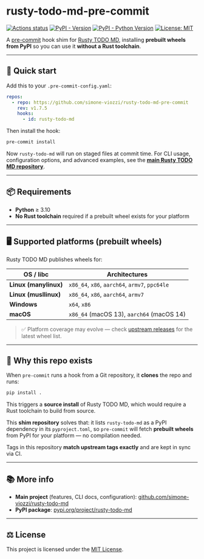 # rusty-todo-md-pre-commit

[![Actions status](https://github.com/simone-viozzi/rusty-todo-md-pre-commit/actions/workflows/main.yaml/badge.svg)](https://github.com/simone-viozzi/rusty-todo-md-pre-commit/actions)
[![PyPI - Version](https://img.shields.io/pypi/v/rusty-todo-md.svg)](https://pypi.org/project/rusty-todo-md/)
[![PyPI - Python Version](https://img.shields.io/pypi/pyversions/rusty-todo-md.svg)](https://pypi.org/project/rusty-todo-md/)
[![License: MIT](https://img.shields.io/badge/license-MIT-blue.svg)](LICENSE)

A [pre-commit](https://pre-commit.com/) hook shim for [Rusty TODO MD](https://github.com/simone-viozzi/rusty-todo-md),
installing **prebuilt wheels from PyPI** so you can use it **without a Rust toolchain**.

---


## 🚀 Quick start

Add this to your `.pre-commit-config.yaml`:

```yaml
repos:
  - repo: https://github.com/simone-viozzi/rusty-todo-md-pre-commit
    rev: v1.7.5
    hooks:
      - id: rusty-todo-md
```

Then install the hook:

```sh
pre-commit install
```

Now `rusty-todo-md` will run on staged files at commit time.
For CLI usage, configuration options, and advanced examples, see the **[main Rusty TODO MD repository](https://github.com/simone-viozzi/rusty-todo-md)**.

---

## 📦 Requirements

- **Python** ≥ 3.10
- **No Rust toolchain** required if a prebuilt wheel exists for your platform

---

## 🖥️ Supported platforms (prebuilt wheels)

Rusty TODO MD publishes wheels for:

| OS / libc             | Architectures                                  |
| --------------------- | ---------------------------------------------- |
| **Linux (manylinux)** | `x86_64`, `x86`, `aarch64`, `armv7`, `ppc64le` |
| **Linux (musllinux)** | `x86_64`, `x86`, `aarch64`, `armv7`            |
| **Windows**           | `x64`, `x86`                                   |
| **macOS**             | `x86_64` (macOS 13), `aarch64` (macOS 14)      |

> ✅ Platform coverage may evolve — check [upstream releases](https://github.com/simone-viozzi/rusty-todo-md/releases) for the latest wheel list.

---

## 📌 Why this repo exists

When `pre-commit` runs a hook from a Git repository, it **clones** the repo and runs:

```sh
pip install .
```

This triggers a **source install** of Rusty TODO MD, which would require a Rust toolchain to build from source.

This **shim repository** solves that:
it lists `rusty-todo-md` as a PyPI dependency in its `pyproject.toml`, so `pre-commit` will fetch **prebuilt wheels** from PyPI for your platform — no compilation needed.

Tags in this repository **match upstream tags exactly** and are kept in sync via CI.

---

## 📚 More info

- **Main project** (features, CLI docs, configuration): [github.com/simone-viozzi/rusty-todo-md](https://github.com/simone-viozzi/rusty-todo-md)
- **PyPI package**: [pypi.org/project/rusty-todo-md](https://pypi.org/project/rusty-todo-md)

---

## ⚖️ License

This project is licensed under the [MIT License](LICENSE).
